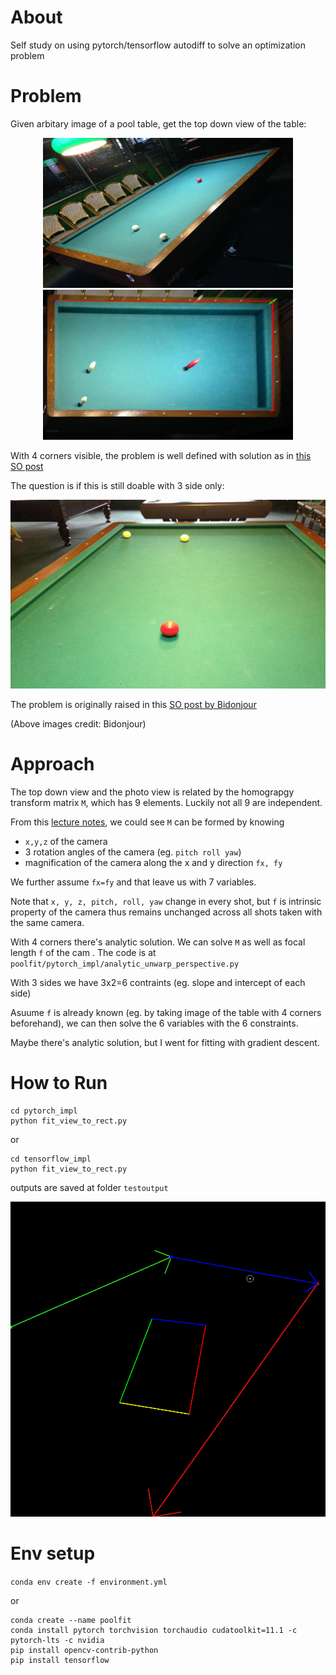 # About
Self study on using pytorch/tensorflow autodiff to solve an optimization problem

# Problem
Given arbitary image of a pool table, get the top down view of the table:
<div align="center">
    <img src="/doc/side4.jpg" width="400px"</img> 
    <img src="/doc/side4_flatten.jpg" width="400px"</img>     
</div>
<p></p>


With 4 corners visible, the problem is well defined with solution as in [this SO post](https://stackoverflow.com/questions/38285229/calculating-aspect-ratio-of-perspective-transform-destination-image)

The question is if this is still doable with 3 side only:
<div align="center">
    <img src="/doc/side3.jpg" width="600px"</img> 
</div>
<p></p>

The problem is originally raised in this [SO post by Bidonjour](https://stackoverflow.com/questions/29181863/getperspectivetransform-on-a-non-entire-quadrangle)

(Above images credit: Bidonjour)

# Approach

The top down view and the photo view is related by the homograpgy transform matrix `M`, which has 9 elements. Luckily not all 9 are independent. 

From this [lecture notes](https://www.cse.unr.edu/~bebis/CS791E/Notes/CameraParameters.pdf), we could see `M` can be formed by knowing 
- `x,y,z` of the camera
- 3 rotation angles of the camera (eg. `pitch roll yaw`)
- magnification of the camera along the x and y direction `fx, fy` 

We further assume `fx=fy` and that leave us with 7 variables.

Note that `x, y, z, pitch, roll, yaw` change in every shot, but `f` is intrinsic property of the camera thus remains unchanged across all shots taken with the same camera.


With 4 corners there's analytic solution. We can solve `M` as well as focal length `f` of the cam . The code is at `poolfit/pytorch_impl/analytic_unwarp_perspective.py`

With 3 sides we have 3x2=6 contraints (eg. slope and intercept of each side)

Asuume `f` is already known (eg. by taking image of the table with 4 corners beforehand), we can then solve the 6 variables with the 6 constraints.

Maybe there's analytic solution, but I went for fitting with gradient descent.


# How to Run

```
cd pytorch_impl
python fit_view_to_rect.py   
```
or
```
cd tensorflow_impl
python fit_view_to_rect.py   
```

outputs are saved at folder `testoutput`
<div align="center">
    <img src="/doc/fit.gif" width="600px"</img> 
</div>
<p></p>


# Env setup
`conda env create -f environment.yml`

or 

```
conda create --name poolfit
conda install pytorch torchvision torchaudio cudatoolkit=11.1 -c pytorch-lts -c nvidia
pip install opencv-contrib-python
pip install tensorflow
```
